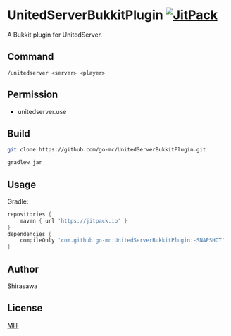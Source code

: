 # UnitedServerBukkitPlugin [![JitPack](https://jitpack.io/v/go-mc/UnitedServerBukkitPlugin.svg)](https://jitpack.io/#go-mc/UnitedServerBukkitPlugin)

A Bukkit plugin for UnitedServer.

## Command

`/unitedserver <server> <player>`

## Permission

- unitedserver.use

## Build

```bash
git clone https://github.com/go-mc/UnitedServerBukkitPlugin.git

gradlew jar
```

## Usage

Gradle:

```groovy
repositories {
    maven { url 'https://jitpack.io' }
}
dependencies {
    compileOnly 'com.github.go-mc:UnitedServerBukkitPlugin:-SNAPSHOT'
}
```

## Author

Shirasawa

## License

[MIT](./LICENSE)
